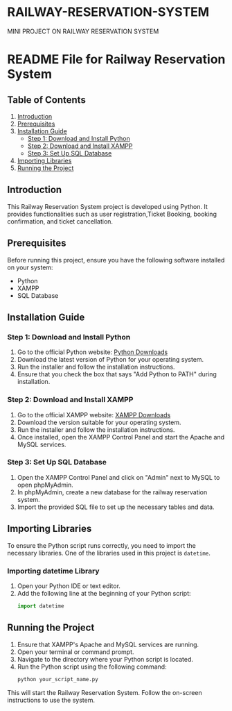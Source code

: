 # RAILWAY-RESERVATION-SYSTEM
MINI PROJECT ON RAILWAY RESERVATION SYSTEM
# README File for Railway Reservation System

## Table of Contents
1. [Introduction](#introduction)
2. [Prerequisites](#prerequisites)
3. [Installation Guide](#installation-guide)
    - [Step 1: Download and Install Python](#step-1-download-and-install-python)
    - [Step 2: Download and Install XAMPP](#step-2-download-and-install-xampp)
    - [Step 3: Set Up SQL Database](#step-3-set-up-sql-database)
4. [Importing Libraries](#importing-libraries)
5. [Running the Project](#running-the-project)

## Introduction
This Railway Reservation System project is developed using Python. It provides functionalities such as user registration,Ticket Booking, booking confirmation, and ticket cancellation.

## Prerequisites
Before running this project, ensure you have the following software installed on your system:
- Python
- XAMPP
- SQL Database

## Installation Guide

### Step 1: Download and Install Python
1. Go to the official Python website: [Python Downloads](https://www.python.org/downloads/)
2. Download the latest version of Python for your operating system.
3. Run the installer and follow the installation instructions.
4. Ensure that you check the box that says "Add Python to PATH" during installation.

### Step 2: Download and Install XAMPP
1. Go to the official XAMPP website: [XAMPP Downloads](https://www.apachefriends.org/index.html)
2. Download the version suitable for your operating system.
3. Run the installer and follow the installation instructions.
4. Once installed, open the XAMPP Control Panel and start the Apache and MySQL services.

### Step 3: Set Up SQL Database
1. Open the XAMPP Control Panel and click on "Admin" next to MySQL to open phpMyAdmin.
2. In phpMyAdmin, create a new database for the railway reservation system.
3. Import the provided SQL file to set up the necessary tables and data.

## Importing Libraries
To ensure the Python script runs correctly, you need to import the necessary libraries. One of the libraries used in this project is `datetime`.

### Importing datetime Library
1. Open your Python IDE or text editor.
2. Add the following line at the beginning of your Python script:
   ```python
   import datetime
   ```

## Running the Project
1. Ensure that XAMPP's Apache and MySQL services are running.
2. Open your terminal or command prompt.
3. Navigate to the directory where your Python script is located.
4. Run the Python script using the following command:
   ```bash
   python your_script_name.py
   ```

This will start the Railway Reservation System. Follow the on-screen instructions to use the system.
